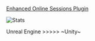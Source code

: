 [Enhanced Online Sessions Plugin](https://github.com/MajorTomAW/EnhancedOnlineSessions)

![Stats](https://github-stats-alpha.vercel.app/api/?username=majortomaw "Stats")

Unreal Engine >>>>> ~Unity~
